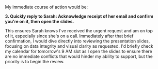 
My immediate course of action would be:

**3. Quickly reply to Sarah: Acknowledge receipt of her email and confirm you're on it, then open the slides.**

This ensures Sarah knows I've received the urgent request and am on top of it, especially since she's on a call. Immediately after that brief confirmation, I would dive directly into reviewing the presentation slides, focusing on data integrity and visual clarity as requested. I'd briefly check my calendar for tomorrow's 9 AM slot as I open the slides to ensure there are no immediate conflicts that would hinder my ability to support, but the priority is to begin the review.
